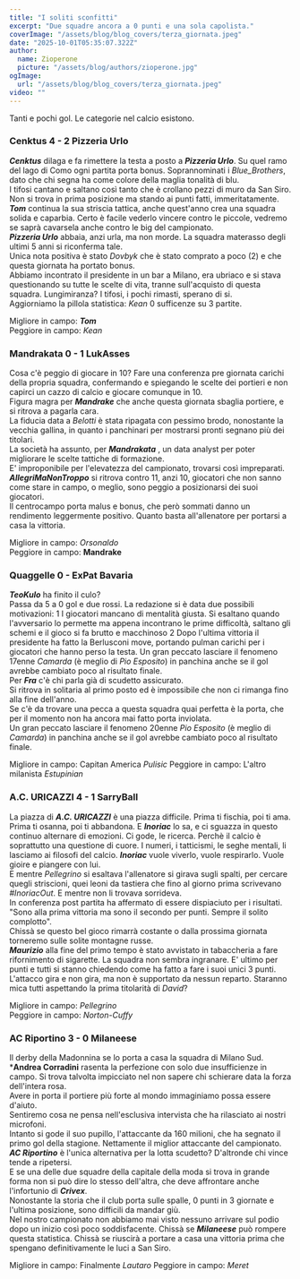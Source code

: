 ```yaml
---
title: "I soliti sconfitti"
excerpt: "Due squadre ancora a 0 punti e una sola capolista."
coverImage: "/assets/blog/blog_covers/terza_giornata.jpeg"
date: "2025-10-01T05:35:07.322Z"
author:
  name: Zioperone
  picture: "/assets/blog/authors/zioperone.jpg"
ogImage:
  url: "/assets/blog/blog_covers/terza_giornata.jpeg"
video: ""
---
```


Tanti e pochi gol. Le categorie nel calcio esistono.

### Cenktus 4 - 2 Pizzeria Urlo

***Cenktus*** dilaga e fa rimettere la testa a posto a ***Pizzeria Urlo***.
Su quel ramo del lago di Como ogni partita porta bonus. Soprannominati i *Blue_Brothers*, dato che chi segna ha come colore della maglia tonalità di blu. \
I tifosi cantano e saltano così tanto che è crollano pezzi di muro da San Siro. \
Non si trova in prima posizione ma stando ai punti fatti, immeritatamente. ***Tom*** continua la sua striscia tattica, anche quest'anno crea una squadra solida e caparbia. Certo è facile vederlo vincere contro le piccole, vedremo se saprà cavarsela anche contro le big del campionato. \
***Pizzeria Urlo*** abbaia, anzi urla, ma non morde. La squadra materasso degli ultimi 5 anni si riconferma tale. \
Unica nota positiva è stato *Dovbyk* che è stato comprato a poco (2) e che questa giornata ha portato bonus. \
Abbiamo incontrato il presidente in un bar a Milano, era ubriaco e si stava questionando su tutte le scelte di vita, tranne sull'acquisto di questa squadra. Lungimiranza? I tifosi, i pochi rimasti, sperano di si. \
Aggiorniamo la pillola statistica: *Kean* 0 sufficenze su 3 partite. 

Migliore in campo: ***Tom*** \
Peggiore in campo: *Kean*


### Mandrakata 0 - 1 LukAsses

Cosa c'è peggio di giocare in 10? Fare una conferenza pre giornata carichi della propria squadra, confermando e spiegando le scelte dei portieri e non capirci un cazzo di calcio e giocare comunque in 10. \
Figura magra per ***Mandrake*** che anche questa giornata sbaglia portiere, e si ritrova a pagarla cara. \
La fiducia data a *Belotti* è stata ripagata con pessimo brodo, nonostante la vecchia gallina, in quanto i panchinari per mostrarsi pronti segnano più dei titolari. \
La società ha assunto, per ***Mandrakata*** , un data analyst per poter migliorare le scelte tattiche di formazione. \
E' improponibile per l'elevatezza del campionato, trovarsi così impreparati.
***AllegriMaNonTroppo*** si ritrova contro 11, anzi 10, giocatori che non sanno come stare in campo, o meglio, sono peggio a posizionarsi dei suoi giocatori. \
Il centrocampo porta malus e bonus, che però sommati danno un rendimento leggermente positivo. Quanto basta all'allenatore per portarsi a casa la vittoria.

Migliore in campo: *Orsonaldo*\
Peggiore in campo: **Mandrake**



### Quaggelle 0 - ExPat Bavaria

***TeoKulo*** ha finito il culo? \
Passa da 5 a 0 gol e due rossi. La redazione si è data due possibili motivazioni: 
1 I giocatori mancano di mentalità giusta. Si esaltano quando l'avversario lo permette ma appena incontrano le prime difficoltà, saltano gli schemi e il gioco si fa brutto e macchinoso
2 Dopo l'ultima vittoria il presidente ha fatto la Berlusconi move, portando pulman carichi per i giocatori che hanno perso la testa.
Un gran peccato lasciare il fenomeno 17enne *Camarda* (è meglio di *Pio Esposito*) in panchina anche se il gol avrebbe cambiato poco al risultato finale. \
Per ***Fra*** c'è chi parla già di scudetto assicurato. \
Si ritrova in solitaria al primo posto ed è impossibile che non ci rimanga fino alla fine dell'anno. \
Se c'è da trovare una pecca a questa squadra quai perfetta è la porta, che per il momento non ha ancora mai fatto porta inviolata. \
Un gran peccato lasciare il fenomeno 20enne *Pio Esposito* (è meglio di *Camarda*) in panchina anche se il gol avrebbe cambiato poco al risultato finale. 

Migliore in campo: Capitan America *Pulisic*
Peggiore in campo: L'altro milanista *Estupinian*


### A.C. URICAZZI 4 - 1 SarryBall

La piazza di ***A.C. URICAZZI*** è una piazza difficile. Prima ti fischia, poi ti ama. Prima ti osanna, poi ti abbandona. E ***Inoriac*** lo sa, e ci sguazza in questo continuo alternare di emozioni. Ci gode, le ricerca. Perchè il calcio è soprattutto una questione di cuore. I numeri, i tatticismi, le seghe mentali, li lasciamo ai filosofi del calcio. ***Inoriac*** vuole viverlo, vuole respirarlo. Vuole gioire e piangere con lui. \
E mentre *Pellegrino* si esaltava l'allenatore si girava sugli spalti, per cercare quegli striscioni, quei leoni da tastiera che fino al giorno prima scrivevano *#InoriacOut*. E mentre non li trovava sorrideva. \
In conferenza post partita ha affermato di essere dispiaciuto per i risultati. "Sono alla prima vittoria ma sono il secondo per punti. Sempre il solito complotto". \
Chissà se questo bel gioco rimarrà costante o dalla prossima giornata torneremo sulle solite montagne russe. \
***Maurizio*** alla fine del primo tempo è stato avvistato in tabaccheria a fare rifornimento di sigarette. La squadra non sembra ingranare. E' ultimo per punti e tutti si stanno chiedendo come ha fatto a fare i suoi unici 3 punti. \
L'attacco gira e non gira, ma non è supportato da nessun reparto. Staranno mica tutti aspettando la prima titolarità di *David*?

Migliore in campo: *Pellegrino* \
Peggiore in campo: *Norton-Cuffy*

### AC Riportino 3 - 0 Milaneese

Il derby della Madonnina se lo porta a casa la squadra di Milano Sud.
***Andrea Corradini** rasenta la perfezione con solo due insufficienze in campo. Si trova talvolta impicciato nel non sapere chi schierare data la forza dell'intera rosa. \
Avere in porta il portiere più forte al mondo immaginiamo possa essere d'aiuto. \
Sentiremo cosa ne pensa nell'esclusiva intervista che ha rilasciato ai nostri microfoni. \
Intanto si gode il suo pupillo, l'attaccante da 160 milioni, che ha segnato il primo gol della stagione. Nettamente il miglior attaccante del campionato. \
***AC Riportino*** è l'unica alternativa per la lotta scudetto? D'altronde chi vince tende a ripetersi. \
E se una delle due squadre della capitale della moda si trova in grande forma non si può dire lo stesso dell'altra, che deve affrontare anche l'infortunio di ***Crivex***. \
Nonostante la storia che il club porta sulle spalle, 0 punti in 3 giornate e l'ultima posizione, sono difficili da mandar giù. \
Nel nostro campionato non abbiamo mai visto nessuno arrivare sul podio dopo un inizio così poco soddisfacente. Chissà se ***Milaneese*** può rompere questa statistica.
Chissà se riuscirà a portare a casa una vittoria prima che spengano definitivamente le luci a San Siro.

Migliore in campo: Finalmente *Lautaro*
Peggiore in campo: *Meret*
